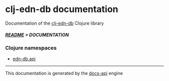 
# clj-edn-db documentation

Documentation of the [clj-edn-db](https://github.com/bithandshake/clj-edn-db) Clojure library

##### [README](../README.md) > DOCUMENTATION

### Clojure namespaces

* [edn-db.api](clj/edn-db/API.md)

---

This documentation is generated by the [docs-api](https://github.com/bithandshake/docs-api) engine

